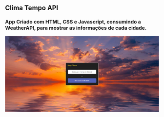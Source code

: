 ## Clima Tempo API

### App Criado com HTML, CSS e Javascript, consumindo a WeatherAPI, para mostrar as informações de cada cidade. 

<img src="./assets/clima.webp">

